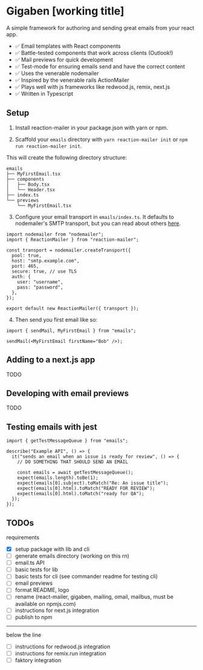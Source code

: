 # Gigaben [working title]

A simple framework for authoring and sending great emails from your react app.

- ✅ Email templates with React components
- ✅ Battle-tested components that work across clients (Outlook!)
- ✅ Mail previews for quick development
- ✅ Test-mode for ensuring emails send and have the correct content
- ✅ Uses the venerable nodemailer
- ✅ Inspired by the venerable rails ActionMailer
- ✅ Plays well with js frameworks like redwood.js, remix, next.js
- ✅ Written in Typescript

## Setup

1. Install reaction-mailer in your package.json with yarn or npm.

2. Scaffold your `emails` directory with `yarn reaction-mailer init` or `npm run reaction-mailer init`.

This will create the following directory structure:

```
emails
├── MyFirstEmail.tsx
├── components
│   ├── Body.tsx
│   └── Header.tsx
├── index.ts
└── previews
    └── MyFirstEmail.tsx
```

3. Configure your email transport in `emails/index.ts`. It defaults to nodemailer's SMTP transport, but you can read about others [here](https://nodemailer.com/transports/).

```tsx
import nodemailer from "nodemailer";
import { ReactionMailer } from "reaction-mailer";

const transport = nodemailer.createTransport({
  pool: true,
  host: "smtp.example.com",
  port: 465,
  secure: true, // use TLS
  auth: {
    user: "username",
    pass: "password",
  },
});

export default new ReactionMailer({ transport });
```

4. Then send you first email like so:

```tsx
import { sendMail, MyFirstEmail } from "emails";

sendMail(<MyFirstEmail firstName="Bob" />);
```

## Adding to a next.js app

TODO

## Developing with email previews

TODO

## Testing emails with jest

```tsx
import { getTestMessageQueue } from "emails";

describe("Example API", () => {
  it("sends an email when an issue is ready for review", () => {
    // DO SOMETHING THAT SHOULD SEND AN EMAIL

    const emails = await getTestMessageQueue();
    expect(emails.length).toBe(1);
    expect(emails[0].subject).toMatch("Re: An issue title");
    expect(emails[0].html).toMatch("READY FOR REVIEW");
    expect(emails[0].html).toMatch("ready for QA");
  });
});
```

## TODOs

requirements

- [x] setup package with lib and cli
- [ ] generate emails directory (working on this rn)
- [ ] email.ts API
- [ ] basic tests for lib
- [ ] basic tests for cli (see commander readme for testing cli)
- [ ] email previews
- [ ] format README, logo
- [ ] rename (react-mailer, gigaben, mailing, omail, mailbus, must be available on npmjs.com)
- [ ] instructions for next.js integration
- [ ] publish to npm

---

below the line

- [ ] instructions for redwood.js integration
- [ ] instructions for remix.run integration
- [ ] faktory integration
